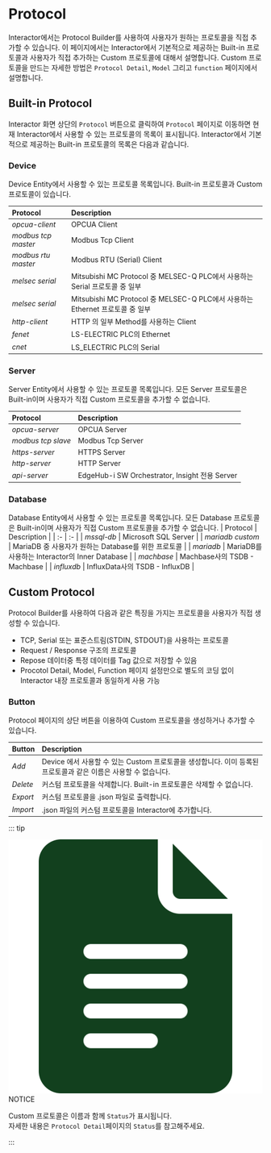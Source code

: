 # Protocol
Interactor에서는 Protocol Builder를 사용하여 사용자가 원하는 프로토콜을 직접 추가할 수 있습니다. 이 페이지에서는 Interactor에서 기본적으로 제공하는 Built-in 프로토콜과 사용자가 직접 추가하는 Custom 프로토콜에 대해서 설명합니다. Custom 프로토콜을 만드는 자세한 방법은 `Protocol Detail`, `Model` 그리고 `function` 페이지에서 설명합니다.

## Built-in Protocol
Interactor 화면 상단의 `Protocol` 버튼으로 클릭하여 `Protocol` 페이지로 이동하면 현재 Interactor에서 사용할 수 있는 프로토콜의 목록이 표시됩니다. Interactor에서 기본적으로 제공하는 Built-in 프로토콜의 목록은 다음과 같습니다.

### Device
Device Entity에서 사용할 수 있는 프로토콜 목록입니다. Built-in 프로토콜과 Custom 프로토콜이 있습니다.

| Protocol | Description |
| :- | :- |
| _opcua-client_ | OPCUA Client  |
| _modbus tcp master_ | Modbus Tcp Client  |
| _modbus rtu master_ | Modbus RTU (Serial) Client  |
| _melsec serial_ | Mitsubishi MC Protocol 중 MELSEC-Q PLC에서 사용하는 Serial 프로토콜 중 일부 |
| _melsec serial_ | Mitsubishi MC Protocol 중 MELSEC-Q PLC에서 사용하는 Ethernet 프로토콜 중 일부 |
| _http-client_ | HTTP 의 일부 Method를 사용하는 Client  |
| _fenet_ | LS-ELECTRIC PLC의 Ethernet  |
| _cnet_ | LS_ELECTRIC PLC의 Serial 

### Server
Server Entity에서 사용할 수 있는 프로토콜 목록입니다. 모든 Server 프로토콜은 Built-in이며 사용자가 직접 Custom 프로토콜을 추가할 수 없습니다.

| Protocol | Description |
| :- | :- |
| _opcua-server_ | OPCUA Server  |
| _modbus tcp slave_ | Modbus Tcp Server |
| _https-server_ | HTTPS Server  |
| _http-server_ | HTTP Server  |
| _api-server_ | EdgeHub-i SW Orchestrator, Insight 전용 Server |


### Database
Database Entity에서 사용할 수 있는 프로토콜 목록입니다. 모든 Database 프로토콜은 Built-in이며 사용자가 직접 Custom 프로토콜을 추가할 수 없습니다.
| Protocol | Description |
| :- | :- |
| _mssql-db_ | Microsoft SQL Server |
| _mariadb custom_ | MariaDB 중 사용자가 원하는 Database를 위한 프로토콜 |
| _mariadb_ | MariaDB를 사용하는 Interactor의 Inner Database |
| _machbase_ | Machbase사의 TSDB - Machbase |
| _influxdb_ | InfluxData사의 TSDB - InfluxDB |

## Custom Protocol
Protocol Builder를 사용하여 다음과 같은 특징을 가지는 프로토콜을 사용자가 직접 생성할 수 있습니다.
* TCP, Serial 또는 표준스트림(STDIN, STDOUT)을 사용하는 프로토콜
* Request / Response 구조의 프로토콜
* Repose 데이터중 특정 데이터를 Tag 값으로 저장할 수 있음
* Procotol Detail, Model, Function 페이지 설정만으로 별도의 코딩 없이 Interactor 내장 프로토콜과 동일하게 사용 가능  

### Button
Protocol 페이지의 상단 버튼을 이용하여 Custom 프로토콜을 생성하거나 추가할 수 있습니다.

| Button | Description |
| :- | :- |
| _Add_ |  Device 에서 사용할 수 있는 Custom 프로토콜을 생성합니다. 이미 등록된 프로토콜과 같은 이름은 사용할 수 없습니다.|
| _Delete_ | 커스텀 프로토콜을 삭제합니다. Built-in 프로토콜은 삭제할 수 없습니다. |
| _Export_ | 커스텀 프로토콜을 .json 파일로 출력합니다. |
| _Import_ | .json 파일의 커스텀 프로토콜을 Interactor에 추가합니다. |


::: tip <p class="custom-block-title"><img src="../../img/icon/tip.svg">NOTICE</p>

  Custom 프로토콜은 이름과 함께 `Status`가 표시됩니다.  
  자세한 내용은 `Protocol Detail`페이지의 `Status`를 참고해주세요.

:::
